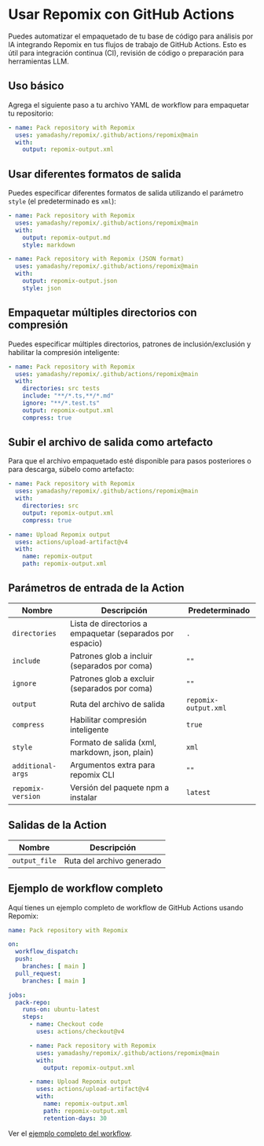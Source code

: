 # Usar Repomix con GitHub Actions

Puedes automatizar el empaquetado de tu base de código para análisis por IA integrando Repomix en tus flujos de trabajo de GitHub Actions. Esto es útil para integración continua (CI), revisión de código o preparación para herramientas LLM.

## Uso básico

Agrega el siguiente paso a tu archivo YAML de workflow para empaquetar tu repositorio:

```yaml
- name: Pack repository with Repomix
  uses: yamadashy/repomix/.github/actions/repomix@main
  with:
    output: repomix-output.xml
```

## Usar diferentes formatos de salida

Puedes especificar diferentes formatos de salida utilizando el parámetro `style` (el predeterminado es `xml`):

```yaml
- name: Pack repository with Repomix
  uses: yamadashy/repomix/.github/actions/repomix@main
  with:
    output: repomix-output.md
    style: markdown
```

```yaml
- name: Pack repository with Repomix (JSON format)
  uses: yamadashy/repomix/.github/actions/repomix@main
  with:
    output: repomix-output.json
    style: json
```

## Empaquetar múltiples directorios con compresión

Puedes especificar múltiples directorios, patrones de inclusión/exclusión y habilitar la compresión inteligente:

```yaml
- name: Pack repository with Repomix
  uses: yamadashy/repomix/.github/actions/repomix@main
  with:
    directories: src tests
    include: "**/*.ts,**/*.md"
    ignore: "**/*.test.ts"
    output: repomix-output.xml
    compress: true
```

## Subir el archivo de salida como artefacto

Para que el archivo empaquetado esté disponible para pasos posteriores o para descarga, súbelo como artefacto:

```yaml
- name: Pack repository with Repomix
  uses: yamadashy/repomix/.github/actions/repomix@main
  with:
    directories: src
    output: repomix-output.xml
    compress: true

- name: Upload Repomix output
  uses: actions/upload-artifact@v4
  with:
    name: repomix-output
    path: repomix-output.xml
```

## Parámetros de entrada de la Action

| Nombre             | Descripción                                 | Predeterminado    |
|--------------------|---------------------------------------------|-------------------|
| `directories`      | Lista de directorios a empaquetar (separados por espacio) | `.`         |
| `include`          | Patrones glob a incluir (separados por coma) | `""`         |
| `ignore`           | Patrones glob a excluir (separados por coma) | `""`         |
| `output`           | Ruta del archivo de salida                   | `repomix-output.xml`     |
| `compress`         | Habilitar compresión inteligente             | `true`            |
| `style`            | Formato de salida (xml, markdown, json, plain)     | `xml`             |
| `additional-args`  | Argumentos extra para repomix CLI            | `""`         |
| `repomix-version`  | Versión del paquete npm a instalar           | `latest`          |

## Salidas de la Action

| Nombre         | Descripción                        |
|---------------|------------------------------------|
| `output_file` | Ruta del archivo generado           |

## Ejemplo de workflow completo

Aquí tienes un ejemplo completo de workflow de GitHub Actions usando Repomix:

```yaml
name: Pack repository with Repomix

on:
  workflow_dispatch:
  push:
    branches: [ main ]
  pull_request:
    branches: [ main ]

jobs:
  pack-repo:
    runs-on: ubuntu-latest
    steps:
      - name: Checkout code
        uses: actions/checkout@v4

      - name: Pack repository with Repomix
        uses: yamadashy/repomix/.github/actions/repomix@main
        with:
          output: repomix-output.xml

      - name: Upload Repomix output
        uses: actions/upload-artifact@v4
        with:
          name: repomix-output.xml
          path: repomix-output.xml
          retention-days: 30
```

Ver el [ejemplo completo del workflow](https://github.com/yamadashy/repomix/blob/main/.github/workflows/pack-repository.yml).
